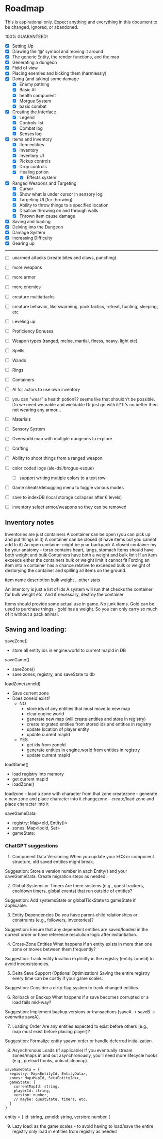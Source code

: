# Roadmap

This is aspirational only. Expect anything and everything in this document to be changed, ignored, or abandoned.

100% GUARANTEED!

- [x] Setting Up
- [x] Drawing the ‘@’ symbol and moving it around
- [x] The generic Entity, the render functions, and the map
- [x] Generating a dungeon
- [x] Field of view
- [x] Placing enemies and kicking them (harmlessly)
- [x] Doing (and taking) some damage
  - [x] Enemy pathing
  - [x] Basic AI
  - [x] health component
  - [x] Morgue System
  - [x] basic combat
- [x] Creating the Interface
  - [x] Legend
  - [x] Controls list
  - [x] Combat log
  - [x] Senses log
- [x] Items and Inventory
  - [x] Item entities
  - [x] Inventory
  - [x] Inventory UI
  - [x] Pickup controls
  - [x] Drop controls
  - [x] Healing potion
    - [x] Effects system
- [x] Ranged Weapons and Targeting
  - [x] Cursor 
  - [x] Show what is under cursor in sensory log
  - [x] Targeting UI (for throwing)
  - [x] Ability to throw things to a specified location
  - [x] Disallow throwing on and through walls
  - [x] Thrown item cause damage
- [x] Saving and loading
- [x] Delving into the Dungeon
- [x] Damage System
- [x] Increasing Difficulty
- [x] Gearing up

---

- [ ] unarmed attacks (create bites and claws, punching)
- [ ] more weapons
- [ ] more armor
- [ ] more enemies
- [ ] creature multiattacks
- [ ] creature behavior, like swarming, pack tactics, retreat, hunting, sleeping, etc
- [ ] Leveling up
- [ ] Proficiency Bonuses
- [ ] Weapon types (ranged, melee, martial, finess, heavy, light etc)
- [ ] Spells
- [ ] Wands
- [ ] Rings
- [ ] Containers
- [ ] AI for actors to use own inventory
- [ ] you can "wear" a health potion?? seems like that shouldn't be possible. Do we need wearable and wieldable Or just go with it? It's no better then not wearing any armor...
- [ ] Materials
- [ ] Sensory System
- [ ] Overworld map with multiple dungeons to explore
- [ ] Crafting
- [ ] Ability to shoot things from a ranged weapon
- [ ] color coded logs (ale-dsi/brogue-esque)
  - [ ] support writing mutiple colors to a text row
- [ ] Game cheats/debugging menu to toggle various modes
- [ ] save to indexDB (local storage collapses after 6 levels)
- [ ] inventory select armor/weapons so they can be removed


## Inventory notes

Inventories are just containers
A container can be open (you can pick up and put things in it)
A container can be closed (it have items but you cannot add to it)
An open container might be your backpack
A closed container my be your anatomy - torso contains heart, lungs, stomach
Items should have both weight and bulk
Containers have both a weight and bulk limit
If an item exceeds either the containers bulk or weight limit it cannot fit
Forcing an item into a container has a chance relative to exceeded bulk or weight of destorying the container and spilling all items on the ground.

item
    name
    description
    bulk
    weight
    ...other stats

An intentory is just a list of ids
A system will run that checks the container for bulk weight etc.
And if necessary, destroy the container

Items should provide some actual use in game. No junk items. Gold can be used to purchase things - gold has a weight. So you can only carry so much of it without a pack animal.


## Saving and loading:

saveZone()
- store all entity ids in engine.world to current mapId in DB

saveGame()
- saveZone()
- save zones, registry, and saveState to db

loadZone(zoneId)
- Save current zone
- Does zoneId exist?
    - NO
        - store ids of any entities that must move to new map
        - clear engine.world
        - generate new map (will create entities and store in registry)
        - create migrated entities from stored ids and entities in registry
        - update location of player entity
        - update current mapId
    - YES
        - get ids from zoneId
        - generate entities in engine.world from entities in registry
        - update current mapId

loadGame()
- load registry into memory
- get current mapId
- loadZone()


loadzone - load a zone with character from that zone
createzone - generate a new zone and place character into it
changezone - create/load zone and place character into it

saveGameData:
- registry: Map<eId, Entity()>
- zones: Map<locId, Set<eId>>
- gameState: <GameState>

### ChatGPT suggestions
1. Component Data Versioning
When you update your ECS or component structure, old saved entities might break.

Suggestion: Store a version number in each Entity() and your saveGameData. Create migration steps as needed.

2. Global Systems or Timers
Are there systems (e.g., quest trackers, cooldown timers, global events) that run outside of entities?

Suggestion: Add systemsState or globalTickState to gameState if applicable.

3. Entity Dependencies
Do you have parent-child relationships or constraints (e.g., followers, inventories)?

Suggestion: Ensure that any dependent entities are saved/loaded in the correct order or have reference resolution logic after instantiation.

4. Cross-Zone Entities
What happens if an entity exists in more than one zone or moves between them frequently?

Suggestion: Track entity location explicitly in the registry (entity.zoneId) to avoid inconsistencies.

5. Delta Save Support (Optional Optimization)
Saving the entire registry every time can be costly if your game scales.

Suggestion: Consider a dirty-flag system to track changed entities.

6. Rollback or Backup
What happens if a save becomes corrupted or a load fails mid-way?

Suggestion: Implement backup versions or transactions (saveA → saveB → overwrite saveA).

7. Loading Order
Are any entities expected to exist before others (e.g., map must exist before placing player)?

Suggestion: Formalize entity spawn order or handle deferred initialization.

8. Asynchronous Loads (if applicable)
If you eventually stream zones/maps in and out asynchronously, you’ll need more lifecycle hooks (e.g., preload hooks, unload cleanup).

```
saveGameData = {
  registry: Map<EntityId, EntityData>,
  zones: Map<MapId, Set<EntityId>>,
  gameState: {
    currentMapId: string,
    playerId: string,
    version: number,
    // maybe: questState, timers, etc.
  }
}
```
entity = {
    id: string,
    zoneId: string,
    version: number,
}

9. Lazy load: as the game scales - to avoid having to load/save the entire registry only load in entities from registry as needed
